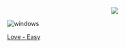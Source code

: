 <p align="center">
  <br><br>
  <img src="https://user-images.githubusercontent.com/98056797/152461595-df4e796c-a2ef-4766-8321-080bc84b60d6.png">
</p>

![windows](https://user-images.githubusercontent.com/98056797/152462312-ccc713db-834e-4831-b2a1-f30acb093f16.png)

[Love - Easy](https://gl0wyy.github.io/LetsHack/love-windows)
